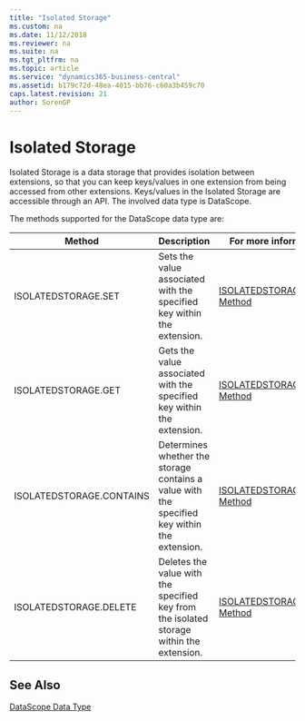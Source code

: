 ```yaml
---
title: "Isolated Storage"
ms.custom: na
ms.date: 11/12/2018
ms.reviewer: na
ms.suite: na
ms.tgt_pltfrm: na
ms.topic: article
ms.service: "dynamics365-business-central"
ms.assetid: b179c72d-48ea-4015-bb76-c60a3b459c70
caps.latest.revision: 21
author: SorenGP
---
```

# Isolated Storage
Isolated Storage is a data storage that provides isolation between extensions, so that you can keep keys/values in one extension from being accessed from other extensions. Keys/values in the Isolated Storage are accessible through an API. The involved data type is DataScope.

The methods supported for the DataScope data type are:

|Method|Description|For more information, see|  
|--------------|-----------------|-------------------------------|  
|ISOLATEDSTORAGE.SET|Sets the value associated with the specified key within the extension.|[ISOLATEDSTORAGE.SET Method](methods/devenv-isolated-storage-set.md)|  
|ISOLATEDSTORAGE.GET|Gets the value associated with the specified key within the extension.|[ISOLATEDSTORAGE.GET Method](methods/devenv-isolated-storage-get.md)|  
|ISOLATEDSTORAGE.CONTAINS|Determines whether the storage contains a value with the specified key within the extension.|[ISOLATEDSTORAGE.CONTAINS Method](methods/devenv-isolated-storage-contains.md)|  
|ISOLATEDSTORAGE.DELETE|Deletes the value with the specified key from the isolated storage within the extension.|[ISOLATEDSTORAGE.DELETE Method](methods/devenv-isolated-storage-delete.md)|  

## See Also  
[DataScope Data Type](datatypes/devenv-data-scope-type.md)
